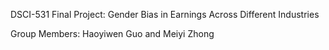 DSCI-531 Final Project: Gender Bias in Earnings Across Different Industries

Group Members: Haoyiwen Guo and Meiyi Zhong
